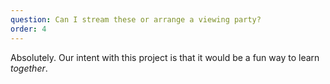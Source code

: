 ```yaml
---
question: Can I stream these or arrange a viewing party?
order: 4
---
```


Absolutely. Our intent with this project is that it would be a fun way to
learn _together_.
